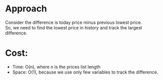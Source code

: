 # Approach
Consider the difference is today price minus previous lowest price.  
So, we need to find the lowest price in history and track the largest difference.  

# Cost:
- Time: O(n), where n is the prices list length
- Space: O(1), because we use only few variables to track the difference.  
